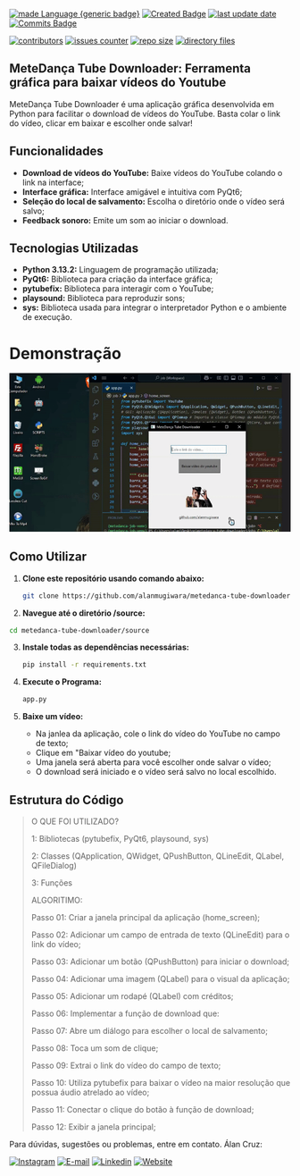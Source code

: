 [![made Language {generic badge}](https://img.shields.io/badge/Made%20with-Python-8A2BE2)](https://github.com/alanmugiwara)
[![Created Badge](https://badges.pufler.dev/created/alanmugiwara/metedanca-tube-downloader?color=blueviolet)](https://github.com/alanmugiwara)
[![last update date](https://badges.pufler.dev/Updated/alanmugiwara/metedanca-tube-downloader/?color=blueviolet)](https://github.com/alanmugiwara)
[![Commits Badge](https://img.shields.io/github/commit-activity/m/alanmugiwara/metedanca-tube-downloader.svg?color=blueviolet)](https://github.com/alanmugiwara)

[![contributors](https://img.shields.io/github/contributors/alanmugiwara/metedanca-tube-downloader?color=8A2BE2)](https://github.com/alanmugiwara)
[![issues counter](https://img.shields.io/github/issues/alanmugiwara/metedanca-tube-downloader?color=8A2BE2)](https://github.com/alanmugiwara)
[![repo size](https://img.shields.io/github/repo-size/alanmugiwara/metedanca-tube-downloader?color=8A2BE2)](https://github.com/alanmugiwara)
[![directory files](https://img.shields.io/github/directory-file-count/alanmugiwara/metedanca-tube-downloader?color=8A2BE2)](https://github.com/alanmugiwara)

## MeteDança Tube Downloader: Ferramenta gráfica para baixar vídeos do Youtube

MeteDança Tube Downloader é uma aplicação gráfica desenvolvida em Python para facilitar o download de vídeos do YouTube. Basta colar o link do vídeo, clicar em baixar e escolher onde salvar!

## Funcionalidades

- **Download de vídeos do YouTube:** Baixe vídeos do YouTube colando o link na interface;
- **Interface gráfica:** Interface amigável e intuitiva com PyQt6;
- **Seleção do local de salvamento:** Escolha o diretório onde o vídeo será salvo;
- **Feedback sonoro:** Emite um som ao iniciar o download.

## Tecnologias Utilizadas

- **Python 3.13.2:** Linguagem de programação utilizada;
- **PyQt6:** Biblioteca para criação da interface gráfica;
- **pytubefix:** Biblioteca para interagir com o YouTube;
- **playsound:** Biblioteca para reproduzir sons;
- **sys:** Biblioteca usada para integrar o interpretador Python e o ambiente de execução.

# Demonstração
![Demonsraoção](https://github.com/alanmugiwara/alanmugiwara.github.io/blob/main/img/demo.gif?raw=true)

## Como Utilizar

1. **Clone este repositório usando comando abaixo:**

   ```bash
   git clone https://github.com/alanmugiwara/metedanca-tube-downloader
   ```

2.  **Navegue até o diretório /source:**
   ```bash
   cd metedanca-tube-downloader/source
   ```

3. **Instale todas as dependências necessárias:**
     ```bash
     pip install -r requirements.txt
     ```
     
4. **Execute o Programa:**
     ```bash
     app.py
     ```
     
5. **Baixe um vídeo:**
     - Na janlea da aplicação, cole o link do vídeo do YouTube no campo de texto;
     - Clique em "Baixar vídeo do youtube;
     - Uma janela será aberta para você escolher onde salvar o vídeo;
     - O download será iniciado e o vídeo será salvo no local escolhido.

## Estrutura do Código
>
> O QUE FOI UTILIZADO?
>
> 1: Bibliotecas (pytubefix, PyQt6, playsound, sys)
> 
> 2: Classes (QApplication, QWidget, QPushButton, QLineEdit, QLabel, QFileDialog)
>
> 3: Funções
>
> ALGORITIMO:
> 
> Passo 01: Criar a janela principal da aplicação (home_screen);
> 
> Passo 02: Adicionar um campo de entrada de texto (QLineEdit) para o link do vídeo;
> 
> Passo 03: Adicionar um botão (QPushButton) para iniciar o download;
> 
> Passo 04: Adicionar uma imagem (QLabel) para o visual da aplicação;
> 
> Passo 05: Adicionar um rodapé (QLabel) com créditos;
> 
> Passo 06: Implementar a função de download que:
>
> Passo 07: Abre um diálogo para escolher o local de salvamento;
>
> Passo 08: Toca um som de clique;
>
> Passo 09: Extrai o link do vídeo do campo de texto;
>
> Passo 10: Utiliza pytubefix para baixar o vídeo na maior resolução que possua áudio atrelado ao vídeo;
>
> Passo 11: Conectar o clique do botão à função de download;
>
> Passo 12: Exibir a janela principal;

Para dúvidas, sugestões ou problemas, entre em contato. Álan Cruz:

<div>
<a href="https://instagram.com/alancruz_tec" target="_blank"><img loading="lazy" src="https://img.shields.io/badge/-Instagram-%23E4405F?style=for-the-badge&logo=instagram&logoColor=white" alt="Instagram"></a>
<a href="mailto:contato@alancruz.tec.br"><img loading="lazy" src="https://img.shields.io/badge/Gmail-D14836?style=for-the-badge&logo=gmail&logoColor=white" alt="E-mail"></a>
<a href="https://linkedin.com/in/alansilvadacruz" target="_blank"><img loading="lazy" src="https://img.shields.io/badge/-LinkedIn-%230077B5?style=for-the-badge&logo=linkedin&logoColor=white" alt="Linkedin"></a>
<a href="https://alancruz.tec.br" target="_blank"><img loading="lazy" src="https://img.shields.io/badge/-My%20Website-%230077B5?style=for-the-badge&logo=wordpress&logoColor=white" alt="Website"></a>
</div>
